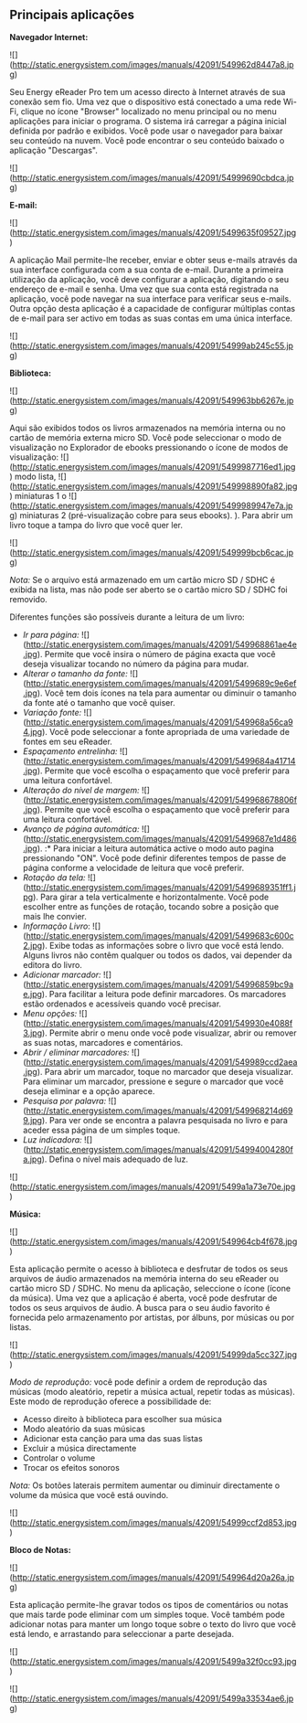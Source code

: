## Principais aplicações 

**Navegador Internet:**

![] (http://static.energysistem.com/images/manuals/42091/549962d8447a8.jpg)

Seu Energy eReader Pro tem um acesso directo à Internet através de sua conexão sem fio. Uma vez que o dispositivo está conectado a uma rede Wi-Fi, clique no ícone "Browser" localizado no menu principal ou no menu aplicações para iniciar o programa. O sistema irá carregar a página inicial definida por padrão e exibidos. Você pode usar o navegador para baixar seu conteúdo na nuvem. Você pode encontrar o seu conteúdo baixado o aplicação "Descargas". 

![] (http://static.energysistem.com/images/manuals/42091/54999690cbdca.jpg)

**E-mail:**

![] (http://static.energysistem.com/images/manuals/42091/5499635f09527.jpg)

A aplicação Mail permite-lhe receber, enviar e obter seus e-mails através da sua interface configurada com a sua conta de e-mail. 
Durante a primeira utilização da aplicação, você deve configurar a aplicação, digitando o seu endereço de e-mail e senha. Uma vez que sua conta está registrada na aplicação, você pode navegar na sua interface para verificar seus e-mails. 
Outra opção desta aplicação é a capacidade de configurar múltiplas contas de e-mail para ser activo em todas as suas contas em uma única interface. 

![] (http://static.energysistem.com/images/manuals/42091/54999ab245c55.jpg)

**Biblioteca:**

![] (http://static.energysistem.com/images/manuals/42091/549963bb6267e.jpg)

Aqui são exibidos todos os livros armazenados na memória interna ou no cartão de memória externa micro SD. 
Você pode seleccionar o modo de visualização no Explorador de ebooks pressionando o ícone de modos de visualização: ![] (http://static.energysistem.com/images/manuals/42091/5499987716ed1.jpg) modo lista, ![] (http://static.energysistem.com/images/manuals/42091/549998890fa82.jpg) miniaturas 1 o ![] (http://static.energysistem.com/images/manuals/42091/5499989947e7a.jpg) miniaturas 2 (pré-visualização cobre para seus ebooks). ). Para abrir um livro toque a tampa do livro que você quer ler. 

![] (http://static.energysistem.com/images/manuals/42091/549999bcb6cac.jpg)
 
*Nota:* Se o arquivo está armazenado em um cartão micro SD / SDHC é exibida na lista, mas não pode ser aberto se o  cartão micro SD / SDHC foi removido. 

Diferentes funções são possíveis durante a leitura de um livro: 
-	*Ir para página:* ![] (http://static.energysistem.com/images/manuals/42091/549968861ae4e.jpg). Permite que você insira o número de página exacta que você deseja visualizar tocando no número da página para mudar. 
-	*Alterar o tamanho da fonte:* ![] (http://static.energysistem.com/images/manuals/42091/5499689c9e6ef.jpg). Você tem dois ícones na tela para aumentar ou diminuir o tamanho da fonte até o tamanho que você quiser. 
-	*Variação fonte:* ![] (http://static.energysistem.com/images/manuals/42091/549968a56ca94.jpg). Você pode seleccionar a fonte apropriada de uma variedade de fontes em seu eReader. 
-	*Espaçamento entrelinha:* ![] (http://static.energysistem.com/images/manuals/42091/5499684a41714.jpg). Permite que você escolha o espaçamento que você preferir para uma leitura confortável. 
-	*Alteração do nível de margem:* ![] (http://static.energysistem.com/images/manuals/42091/549968678806f.jpg). Permite que você escolha o espaçamento que você preferir para uma leitura confortável. 
-	*Avanço de página automática:* ![] (http://static.energysistem.com/images/manuals/42091/5499687e1d486.jpg). :* Para iniciar a leitura automática active o modo auto pagina pressionando "ON". Você pode definir diferentes tempos de passe de página conforme a velocidade de leitura que você preferir. 
-	*Rotação da tela:* ![] (http://static.energysistem.com/images/manuals/42091/5499689351ff1.jpg). Para girar a tela verticalmente e horizontalmente. Você pode escolher entre as funções de rotação, tocando sobre a posição que mais lhe convier.
-	*Informação Livro*: ![] (http://static.energysistem.com/images/manuals/42091/5499683c600c2.jpg). Exibe todas as informações sobre o livro que você está lendo. Alguns livros não contêm qualquer ou todos os dados, vai depender da editora do livro. 
-	*Adicionar marcador:* ![] (http://static.energysistem.com/images/manuals/42091/54996859bc9ae.jpg). Para facilitar a leitura pode definir marcadores. Os marcadores estão ordenados e acessíveis quando você precisar.
-	*Menu opções:* ![] (http://static.energysistem.com/images/manuals/42091/549930e4088f3.jpg). Permite abrir o menu onde você pode visualizar, abrir ou remover as suas notas, marcadores e comentários. 
-	*Abrir / eliminar marcadores:* ![] (http://static.energysistem.com/images/manuals/42091/549989ccd2aea.jpg). Para abrir um marcador, toque no marcador que deseja visualizar. Para eliminar um marcador, pressione e segure o marcador que você deseja eliminar e a opção aparece. 
-	*Pesquisa por palavra:* ![] (http://static.energysistem.com/images/manuals/42091/549968214d699.jpg). Para ver onde se encontra a palavra pesquisada no livro e para aceder essa página de um simples toque. 
-	*Luz indicadora:* ![] (http://static.energysistem.com/images/manuals/42091/54994004280fa.jpg). Defina o nível mais adequado de luz.

![] (http://static.energysistem.com/images/manuals/42091/5499a1a73e70e.jpg)

**Música:**

![] (http://static.energysistem.com/images/manuals/42091/549964cb4f678.jpg)

Esta aplicação permite o acesso à biblioteca e desfrutar de todos os seus arquivos de áudio armazenados na memória interna do seu eReader ou cartão micro SD / SDHC. No menu da aplicação, seleccione o ícone (ícone da música). 
Uma vez que a aplicação é aberta, você pode desfrutar de todos os seus arquivos de áudio. A busca para o seu áudio favorito é fornecida pelo armazenamento por artistas, por álbuns, por músicas ou por listas. 

![] (http://static.energysistem.com/images/manuals/42091/54999da5cc327.jpg) 

*Modo de reprodução:* você pode definir a ordem de reprodução das músicas (modo aleatório, repetir a música actual, repetir todas as músicas). 
Este modo de reprodução oferece a possibilidade de: 
- Acesso direito à biblioteca para escolher sua música 
- Modo aleatório da suas músicas 
- Adicionar esta canção para uma das suas listas 
- Excluir a música directamente 
- Controlar o volume 
- Trocar os efeitos sonoros 

*Nota:* Os botões laterais permitem aumentar ou diminuir directamente o volume da música que você está ouvindo. 




![] (http://static.energysistem.com/images/manuals/42091/54999ccf2d853.jpg)

**Bloco de Notas:**

![] (http://static.energysistem.com/images/manuals/42091/549964d20a26a.jpg)

Esta aplicação permite-lhe gravar todos os tipos de comentários ou notas que mais tarde pode eliminar com um simples toque. Você também pode adicionar notas para manter um longo toque sobre o texto do livro que você está lendo, e arrastando para seleccionar a parte desejada.

![] (http://static.energysistem.com/images/manuals/42091/5499a32f0cc93.jpg)

![] (http://static.energysistem.com/images/manuals/42091/5499a33534ae6.jpg)


